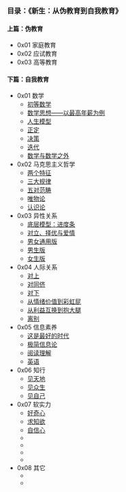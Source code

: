 ### 目录：《新生：从伪教育到自我教育》

#### 上篇：伪教育

+ 0x01 家庭教育
+ 0x02 应试教育
+ 0x03 高等教育

#### 下篇：自我教育

+ 0x01 数学
  + [初等数学]()
  + [数学思想——以最高年薪为例]()
  + [人生模型]()
  + [正定]()
  + [决策]()
  + [迭代]()
  + [数学与数学之外]()
+ 0x02 马克思主义哲学
  + [两个特征]()
  + [三大规律]()
  + [五对范畴]()
  + [唯物论]()
  + [认识论]()
+ 0x03 异性关系
  + [底层模型：进度条]()
  + [对立、择优与爱情]()
  + [男女通用版]()
  + [男生版]()
  + [女生版]()
+ 0x04 人际关系
  + [对上]()
  + [对同侪]()
  + [对下]()
  + [从情绪价值到彩虹屁]()
  + [从利益互换到抱大腿]()
  + [离别]()
+ 0x05 信息素养
  + [这是最好的时代]()
  + [极简信息论]()
  + [阅读理解]()
  + [英语]()
+ 0x06 知行
  + [见天地]()
  + [见众生]()
  + [见自己]()
+ 0x07 软实力
  + [好奇心]()
  + [求知欲]()
  + [自信心]()
  + []()
  + []()
  + []()
  + []()
+ 0x08 其它
  + []()
  + []()




